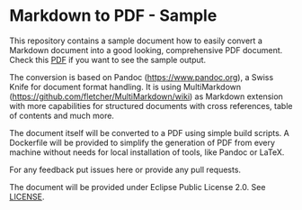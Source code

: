 # Markdown to PDF - Sample

This repository contains a sample document how to easily convert a Markdown document into a good looking, comprehensive PDF document. Check this [PDF](https://github.com/JochenHiller/markdown2pdf-sample/blob/master/target/pdf/MarkdownToPDF.pdf) if you want to see the sample output.

The conversion is based on Pandoc (<https://www.pandoc.org>), a Swiss Knife for document format handling. It is using MultiMarkdown (<https://github.com/fletcher/MultiMarkdown/wiki>) as Markdown extension with more capabilities for structured documents with cross references, table of contents and much more.

The document itself will be converted to a PDF using simple build scripts. A Dockerfile will be provided to simplify the generation of PDF from every machine without needs for local installation of tools, like Pandoc or LaTeX.

For any feedback put issues here or provide any pull requests.

The document will be provided under Eclipse Public License 2.0. See [LICENSE](LICENSE).
